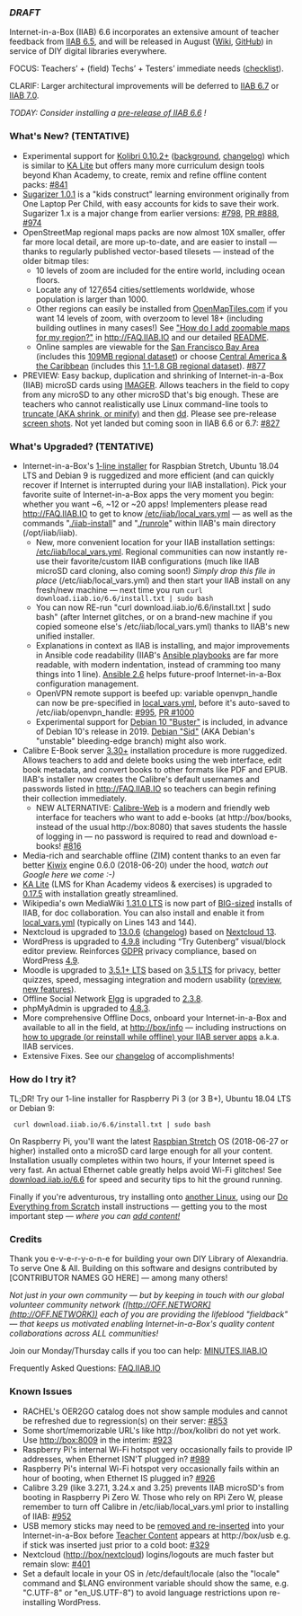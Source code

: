 ### _**DRAFT**_

Internet-in-a-Box (IIAB) 6.6 incorporates an extensive amount of teacher feedback from [IIAB 6.5](https://github.com/iiab/iiab/wiki/IIAB-6.5-Release-Notes), and will be released in August ([Wiki](http://wiki.iiab.io/6.6), [GitHub](https://github.com/iiab/iiab/milestone/3)) in service of DIY digital libraries everywhere.

FOCUS: Teachers’ + (field) Techs’ + Testers’ immediate needs (<a href=https://github.com/iiab/iiab/pull/840>checklist</a>).

CLARIF: Larger architectural improvements will be deferred to [IIAB 6.7](http://wiki.iiab.io/6.7) or [IIAB 7.0](https://github.com/iiab/iiab/milestone/5).

_TODAY: Consider installing a <a href=http://download.iiab.io/6.6>pre-release of IIAB 6.6</a> !_

### What's New? (TENTATIVE)

* Experimental support for [Kolibri 0.10.2+](https://blog.learningequality.org/kolibri-v0-10-is-released-4e673398f116) ([background](https://blog.learningequality.org/startwithkolibri-58227e98dde), [changelog](https://github.com/learningequality/kolibri/blob/develop/CHANGELOG.rst)) which is similar to [KA Lite](https://learningequality.org/ka-lite/) but offers many more curriculum design tools beyond Khan Academy, to create, remix and refine offline content packs:  [#841](https://github.com/iiab/iiab/issues/841#issuecomment-405767755)
* [Sugarizer 1.0.1](http://sugarizer.org) is a "kids construct" learning environment originally from One Laptop Per Child, with easy accounts for kids to save their work.  Sugarizer 1.x is a major change from earlier versions:  [#798](https://github.com/iiab/iiab/issues/798#issuecomment-405609004), [PR #888](https://github.com/iiab/iiab/pull/888#issuecomment-404370082), [#974](https://github.com/iiab/iiab/issues/974)
* OpenStreetMap regional maps packs are now almost 10X smaller, offer far more local detail, are more up-to-date, and are easier to install &mdash; thanks to regularly published vector-based tilesets &mdash; instead of the older bitmap tiles:
  * 10 levels of zoom are included for the entire world, including ocean floors.
  * Locate any of 127,654 cities/settlements worldwide, whose population is larger than 1000.
  * Other regions can easily be installed from [OpenMapTiles.com](https://openmaptiles.com/downloads/planet/) if you want 14 levels of zoom, with overzoom to level 18+ (including building outlines in many cases!)  See ["How do I add zoomable maps for my region?"](http://FAQ.IIAB.IO#How_do_I_add_zoomable_maps_for_my_region.3F) in http://FAQ.IIAB.IO and our detailed [README](https://github.com/iiab/iiab-factory/blob/master/content/vector-tiles/README.md).
  * Online samples are viewable for the [San Francisco Bay Area](http://medbox.iiab.me/modules/en-osm-omt-min/) (includes this [109MB regional dataset](https://openmaptiles.com/downloads/north-america/us/california/san-francisco-bay/)) or choose [Central America & the Caribbean](http://medbox.iiab.me/modules/en-osm-omt-central-am/) (includes this [1.1-1.8 GB regional dataset](https://openmaptiles.com/downloads/central-america/)).  [#877](https://github.com/iiab/iiab/issues/877#issuecomment-405935272)
* PREVIEW: Easy backup, duplication and shrinking of Internet-in-a-Box (IIAB) microSD cards using [IMAGER](http://download.iiab.io/packages/imager/).  Allows teachers in the field to copy from any microSD to any other microSD that's big enough.  These are teachers who cannot realistically use Linux command-line tools to [truncate (AKA shrink, or minify)](https://github.com/iiab/iiab-factory/tree/master/box/rpi) and then [dd](https://www.linuxnix.com/what-you-should-know-about-linux-dd-command/).  Please see pre-release [screen shots](https://github.com/iiab/iiab-factory/blob/master/box/rpi/imager/docs/README.md).  Not yet landed but coming soon in IIAB 6.6 or 6.7:  [#827](https://github.com/iiab/iiab/issues/827)

### What's Upgraded? (TENTATIVE)

* Internet-in-a-Box's [1-line installer](http://download.iiab.io/6.6/) for Raspbian Stretch, Ubuntu 18.04 LTS and Debian 9 is ruggedized and more efficient (and can quickly recover if Internet is interrupted during your IIAB installation).  Pick your favorite suite of Internet-in-a-Box apps the very moment you begin: whether you want ~6, ~12 or ~20 apps!  Implementers please read http://FAQ.IIAB.IO to get to know [/etc/iiab/local_vars.yml](http://wiki.iiab.io/local_vars.yml) — as well as the commands "[./iiab-install](https://github.com/iiab/iiab/blob/master/iiab-install)" and "[./runrole](https://github.com/iiab/iiab/blob/master/runrole)" within IIAB's main directory (/opt/iiab/iiab).
  * New, more convenient location for your IIAB installation settings: [/etc/iiab/local_vars.yml](http://wiki.laptop.org/go/IIAB/local_vars.yml).  Regional communities can now instantly re-use their favorite/custom IIAB configurations (much like IIAB microSD card cloning, also coming soon!)  *Simply drop this file in place* (/etc/iiab/local_vars.yml) and then start your IIAB install on any fresh/new machine &mdash; next time you run `curl download.iiab.io/6.6/install.txt | sudo bash`
  * You can now RE-run "curl download.iiab.io/6.6/install.txt | sudo bash" (after Internet glitches, or on a brand-new machine if you copied someone else's /etc/iiab/local_vars.yml) thanks to IIAB's new unified installer.
  * Explanations in context as IIAB is installing, and major improvements in Ansible code readability (IIAB's [Ansible playbooks](https://github.com/iiab/iiab/tree/master/roles) are far more readable, with modern indentation, instead of cramming too many things into 1 line).  [Ansible 2.6](https://docs.ansible.com/ansible/2.6/porting_guides/porting_guide_2.6.html) helps future-proof Internet-in-a-Box configuration management.
  * OpenVPN remote support is beefed up: variable openvpn_handle can now be pre-specified in [local_vars.yml](http://wiki.laptop.org/go/IIAB/local_vars.yml), before it's auto-saved to /etc/iiab/openvpn_handle:  [#995](https://github.com/iiab/iiab/issues/995), [PR #1000](https://github.com/iiab/iiab/pull/1000)
  * Experimental support for [Debian 10 "Buster"](https://www.debian.org/devel/debian-installer/) is included, in advance of Debian 10's release in 2019.  [Debian "Sid"](http://cdimage.debian.org/cdimage/daily-builds/sid_d-i/current/amd64/iso-cd/) (AKA Debian's "unstable" bleeding-edge branch) might also work.
* Calibre E-Book server [3.30+](https://calibre-ebook.com/whats-new) installation procedure is more ruggedized.  Allows teachers to add and delete books using the web interface, edit book metadata, and convert books to other formats like PDF and EPUB.  IIAB's installer now creates the Calibre's default usernames and passwords listed in http://FAQ.IIAB.IO so teachers can begin refining their collection immediately.
  * NEW ALTERNATIVE: [Calibre-Web](https://github.com/janeczku/calibre-web) is a modern and friendly web interface for teachers who want to add e-books (at http://box/books, instead of the usual http://box:8080) that saves students the hassle of logging in &mdash; no password is required to read and download e-books!  [#816](https://github.com/iiab/iiab/issues/816)
* Media-rich and searchable offline (ZIM) content thanks to an even far better [Kiwix](http://www.kiwix.org/) engine 0.6.0 (2018-06-20) under the hood, _watch out Google here we come :-)_
* [KA Lite](http://ka-lite.readthedocs.io/en/latest/installguide/release_notes.html) (LMS for Khan Academy videos & exercises) is upgraded to [0.17.5](https://github.com/learningequality/ka-lite/releases/tag/v0.17.5) with installation greatly streamlined.
* Wikipedia's own MediaWiki [1.31.0 LTS](https://www.mediawiki.org/wiki/MediaWiki_1.31) is now part of [BIG-sized](http://wiki.iiab.io/local_vars_big.yml) installs of IIAB, for doc collaboration.  You can also install and enable it from [local_vars.yml](http://wiki.iiab.io/local_vars.yml) (typically on Lines 143 and 144).
* Nextcloud is upgraded to [13.0.6](https://nextcloud.com/blog/) ([changelog](https://nextcloud.com/changelog/)) based on [Nextcloud 13](https://nextcloud.com/blog/nextcloud-13-brings-secure-file-sync-and-collaboration-to-the-next-level/).
* WordPress is upgraded to [4.9.8](https://wordpress.org/news/2018/08/wordpress-4-9-8-maintenance-release/) including “Try Gutenberg” visual/block editor preview.  Reinforces [GDPR](https://en.wikipedia.org/wiki/General_Data_Protection_Regulation) privacy compliance, based on WordPress [4.9](https://wordpress.org/news/2017/11/tipton/).
* Moodle is upgraded to [3.5.1+ LTS](https://docs.moodle.org/dev/Moodle_3.5.1_release_notes) based on [3.5 LTS](https://docs.moodle.org/dev/Moodle_3.5_release_notes) for privacy, better quizzes, speed, messaging integration and modern usability ([preview](https://www.moodlenews.com/2018/privacy-better-quizzes-faster-and-modern-the-latest-scoop-on-moodle-3-5/), [new features](https://docs.moodle.org/35/en/New_features)).
* Offline Social Network [Elgg](http://learn.elgg.org/en/2.3/) is upgraded to [2.3.8](https://github.com/Elgg/Elgg/blob/2.3.8/CHANGELOG.md).
* phpMyAdmin is upgraded to [4.8.3](https://www.phpmyadmin.net/news/).
* More comprehensive Offline Docs, onboard your Internet-in-a-Box and available to all in the field, at [http://box/info](http://box/info) &mdash; including instructions on [how to upgrade (or reinstall while offline) your IIAB server apps](http://FAQ.IIAB.IO#Can_I_upgrade_or_reinstall_server_apps.3F) a.k.a. IIAB services.
* Extensive Fixes.  See our [changelog](https://github.com/iiab/iiab/milestone/3?closed=1) of accomplishments!

### How do I try it?

TL;DR!  Try our 1-line installer for Raspberry Pi 3 (or 3 B+), Ubuntu 18.04 LTS or Debian 9:

     curl download.iiab.io/6.6/install.txt | sudo bash

On Raspberry Pi, you'll want the latest [Raspbian Stretch](https://www.raspberrypi.org/downloads/raspbian/) OS (2018-06-27 or higher) installed onto a microSD card large enough for all your content.  Installation usually completes within two hours, if your Internet speed is very fast.  An actual Ethernet cable greatly helps avoid Wi-Fi glitches!  See [download.iiab.io/6.6](http://download.iiab.io/6.6/) for speed and security tips to hit the ground running.

Finally if you're adventurous, try installing onto [another Linux](https://github.com/iiab/iiab/wiki/IIAB-Platforms), using our [Do Everything from Scratch](https://github.com/iiab/iiab/wiki/IIAB-Installation#do-everything-from-scratch) install instructions &mdash; getting you to the most important step &mdash; _where you can [add content!](https://github.com/iiab/iiab/wiki/IIAB-Installation#add-content)_

### Credits

Thank you e-v-e-r-y-o-n-e for building your own DIY Library of Alexandria.  To serve One & All.  Building on this software and designs contributed by [CONTRIBUTOR NAMES GO HERE] &mdash; among many others!

_Not just in your own community &mdash; but by keeping in touch with our global volunteer community network ([http://OFF.NETWORK](http://OFF.NETWORK)) each of you are providing the lifeblood "fieldback" &mdash; that keeps us motivated enabling Internet-in-a-Box's quality content collaborations across ALL communities!_

Join our Monday/Thursday calls if you too can help: [MINUTES.IIAB.IO](http://MINUTES.IIAB.IO)

Frequently Asked Questions: [FAQ.IIAB.IO](http://FAQ.IIAB.IO)

### Known Issues

* RACHEL's OER2GO catalog does not show sample modules and cannot be refreshed due to regression(s) on their server: [#853](https://github.com/iiab/iiab/issues/853#issuecomment-412202168)
* Some short/memorizable URL's like http://box/kolibri do not yet work.  Use [http://box:8009](http://box:8009) in the interim:  [#923](https://github.com/iiab/iiab/issues/923)
* Raspberry Pi's internal Wi-Fi hotspot very occasionally fails to provide IP addresses, when Ethernet ISN'T plugged in? 
 [#989](https://github.com/iiab/iiab/issues/989)
* Raspberry Pi's internal Wi-Fi hotspot very occasionally fails within an hour of booting, when Ethernet IS plugged in?  [#926](https://github.com/iiab/iiab/issues/926)
* Calibre 3.29 (like 3.27.1, 3.24.x and 3.25) prevents IIAB microSD's from booting in Raspberry Pi Zero W.  Those who rely on RPi Zero W, please remember to turn off Calibre in /etc/iiab/local_vars.yml prior to installing of IIAB:  [#952](https://github.com/iiab/iiab/issues/952)
* USB memory sticks may need to be [removed and re-inserted](https://github.com/iiab/iiab/issues/329#issuecomment-333330362) into your Internet-in-a-Box before [Teacher Content](http://FAQ.IIAB.IO#Can_teachers_display_their_own_content.3F) appears at http://box/usb e.g. if stick was inserted just prior to a cold boot:  [#329](https://github.com/iiab/iiab/issues/329)
* Nextcloud ([http://box/nextcloud](http://box/nextcloud)) logins/logouts are much faster but remain slow:  [#401](https://github.com/iiab/iiab/issues/401)
* Set a default locale in your OS in /etc/default/locale (also the "locale" command and $LANG environment variable should show the same, e.g. "C.UTF-8" or "en_US.UTF-8") to avoid language restrictions upon re-installing WordPress.